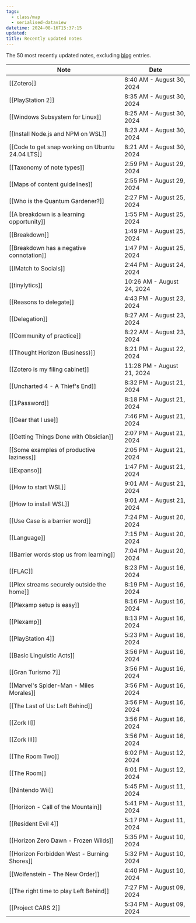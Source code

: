 ```yaml
---
tags:
  - class/map
  - serialised-dataview
datetime: 2024-08-16T15:37:15
updated: 
title: Recently updated notes
---
```

The 50 most recently updated notes, excluding [blog](/blog) entries.

<!-- QueryToSerialize: table without id link(file.name, default(title,file.name)) as "Note", default(date(updated),date(datetime)) as Date from "Quartz/notes" sort default(date(updated),date(datetime)) desc limit 50 -->
<!-- SerializedQuery: table without id link(file.name, default(title,file.name)) as "Note", default(date(updated),date(datetime)) as Date from "Quartz/notes" sort default(date(updated),date(datetime)) desc limit 50 -->

| Note                                                                                                           | Date                       |
| -------------------------------------------------------------------------------------------------------------- | -------------------------- |
| [[Zotero]]                                                                             | 8:40 AM - August 30, 2024  |
| [[PlayStation 2]]                                                               | 8:35 AM - August 30, 2024  |
| [[Windows Subsystem for Linux]]                                   | 8:25 AM - August 30, 2024  |
| [[Install Node.js and NPM on WSL]]                             | 8:23 AM - August 30, 2024  |
| [[Code to get snap working on Ubuntu 24.04 LTS]] | 8:21 AM - August 30, 2024  |
| [[Taxonomy of note types]]                                             | 2:59 PM - August 29, 2024  |
| [[Maps of content guidelines]]                                     | 2:55 PM - August 29, 2024  |
| [[Who is the Quantum Gardener?]]                                  | 2:27 PM - August 25, 2024  |
| [[A breakdown is a learning opportunity]]               | 1:55 PM - August 25, 2024  |
| [[Breakdown]]                                                                       | 1:49 PM - August 25, 2024  |
| [[Breakdown has a negative connotation]]                 | 1:47 PM - August 25, 2024  |
| [[IMatch to Socials]]                                                       | 2:44 PM - August 24, 2024  |
| [[tinylytics]]                                                                     | 10:26 AM - August 24, 2024 |
| [[Reasons to delegate]]                                                   | 4:43 PM - August 23, 2024  |
| [[Delegation]]                                                                     | 8:27 AM - August 23, 2024  |
| [[Community of practice]]                                               | 8:22 AM - August 23, 2024  |
| [[Thought Horizon (Business)]]                                     | 8:21 PM - August 22, 2024  |
| [[Zotero is my filing cabinet]]                                   | 11:28 PM - August 21, 2024 |
| [[Uncharted 4 - A Thief's End]]                                   | 8:32 PM - August 21, 2024  |
| [[1Password]]                                                                       | 8:18 PM - August 21, 2024  |
| [[Gear that I use]]                                                           | 7:46 PM - August 21, 2024  |
| [[Getting Things Done with Obsidian]]                       | 2:07 PM - August 21, 2024  |
| [[Some examples of productive laziness]]                 | 2:05 PM - August 21, 2024  |
| [[Expanso]]                                                                           | 1:47 PM - August 21, 2024  |
| [[How to start WSL]]                                                         | 9:01 AM - August 21, 2024  |
| [[How to install WSL]]                                                     | 9:01 AM - August 21, 2024  |
| [[Use Case is a barrier word]]                                     | 7:24 PM - August 20, 2024  |
| [[Language]]                                                                         | 7:15 PM - August 20, 2024  |
| [[Barrier words stop us from learning]]                   | 7:04 PM - August 20, 2024  |
| [[FLAC]]                                                                                 | 8:23 PM - August 16, 2024  |
| [[Plex streams securely outside the home]]             | 8:19 PM - August 16, 2024  |
| [[Plexamp setup is easy]]                                               | 8:16 PM - August 16, 2024  |
| [[Plexamp]]                                                                           | 8:13 PM - August 16, 2024  |
| [[PlayStation 4]]                                                               | 5:23 PM - August 16, 2024  |
| [[Basic Linguistic Acts]]                                               | 3:56 PM - August 16, 2024  |
| [[Gran Turismo 7]]                                                             | 3:56 PM - August 16, 2024  |
| [[Marvel's Spider-Man - Miles Morales]]                   | 3:56 PM - August 16, 2024  |
| [[The Last of Us: Left Behind]]                                  | 3:56 PM - August 16, 2024  |
| [[Zork II]]                                                                           | 3:56 PM - August 16, 2024  |
| [[Zork III]]                                                                         | 3:56 PM - August 16, 2024  |
| [[The Room Two]]                                                                 | 6:02 PM - August 12, 2024  |
| [[The Room]]                                                                         | 6:01 PM - August 12, 2024  |
| [[Nintendo Wii]]                                                                 | 5:45 PM - August 11, 2024  |
| [[Horizon - Call of the Mountain]]                             | 5:41 PM - August 11, 2024  |
| [[Resident Evil 4]]                                                           | 5:17 PM - August 11, 2024  |
| [[Horizon Zero Dawn - Frozen Wilds]]                         | 5:35 PM - August 10, 2024  |
| [[Horizon Forbidden West - Burning Shores]]           | 5:32 PM - August 10, 2024  |
| [[Wolfenstein - The New Order]]                                   | 4:40 PM - August 10, 2024  |
| [[The right time to play Left Behind]]                     | 7:27 PM - August 09, 2024  |
| [[Project CARS 2]]                                                             | 5:34 PM - August 09, 2024  |
<!-- SerializedQuery END -->

